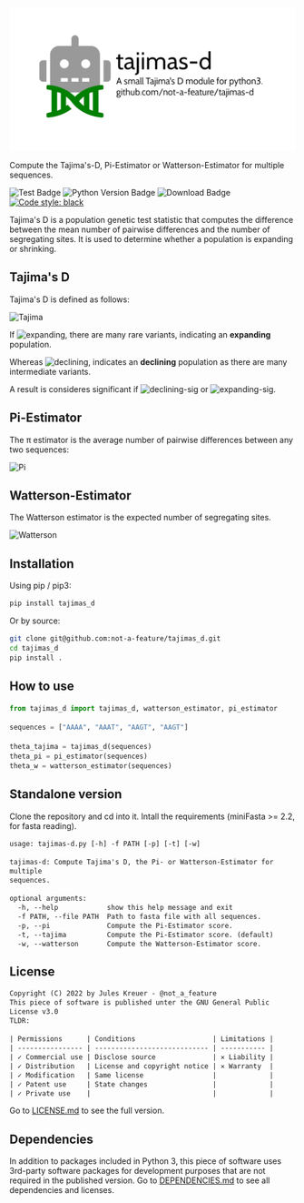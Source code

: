 ![tajimas-d](https://github.com/not-a-feature/tajimas_d/raw/main/tajimas-d.png)

Compute the Tajima's-D, Pi-Estimator or Watterson-Estimator for multiple sequences.

![Test Badge](https://github.com/not-a-feature/tajimas_d/actions/workflows/tests.yml/badge.svg)
![Python Version Badge](https://img.shields.io/pypi/pyversions/tajimas_d)
![Download Badge](https://img.shields.io/pypi/dm/tajimas_d.svg)
[![Code style: black](https://img.shields.io/badge/code%20style-black-000000.svg)](https://github.com/psf/black)

Tajima's D is a population genetic test statistic that computes the difference between the mean number of pairwise differences and the number of segregating sites. It is used to determine whether a population is expanding or shrinking.

## Tajima's D
Tajima's D is defined as follows:

![Tajima](https://render.githubusercontent.com/render/math?math=\theta_\text{Tajima}=\frac{\theta_{\pi}%20-%20\theta_{W}}{\sqrt{\text{Var}(\theta_{\pi}-\theta_{W})}})

If ![expanding](https://render.githubusercontent.com/render/math?math=\theta_\text{Tajima}<0), there are many rare variants, indicating an **expanding** population.

Whereas ![declining](https://render.githubusercontent.com/render/math?math=0<\theta_\text{Tajima}), indicates an **declining** population as there are many intermediate variants.

A result is consideres significant if  ![declining-sig](https://render.githubusercontent.com/render/math?math=\theta_\text{Tajima}<-2) or ![expanding-sig](https://render.githubusercontent.com/render/math?math=2<\theta_\text{Tajima}).

## Pi-Estimator
The π estimator is the average number of pairwise differences between any two sequences:

![Pi](https://render.githubusercontent.com/render/math?math=\theta_{\pi}=\frac{\text{Nr.%20of%20pairwise%20differences}}{\binom{n}{2}})

## Watterson-Estimator
The Watterson estimator is the expected number of segregating sites.

![Watterson](https://render.githubusercontent.com/render/math?math=\theta_{\W}=\frac{\text{Nr.%20of%20segregating%20sites}}{\sum^{n-1}_{i=1}\frac{1}{i}})

## Installation
Using pip  / pip3:
```bash
pip install tajimas_d
```
Or by source:
```bash
git clone git@github.com:not-a-feature/tajimas_d.git
cd tajimas_d
pip install .
```

## How to use

```python
from tajimas_d import tajimas_d, watterson_estimator, pi_estimator

sequences = ["AAAA", "AAAT", "AAGT", "AAGT"]

theta_tajima = tajimas_d(sequences)
theta_pi = pi_estimator(sequences)
theta_w = watterson_estimator(sequences)
```


## Standalone version

Clone the repository and cd into it. Intall the requirements (miniFasta >= 2.2, for fasta reading).

```
usage: tajimas-d.py [-h] -f PATH [-p] [-t] [-w]

tajimas-d: Compute Tajima's D, the Pi- or Watterson-Estimator for multiple
sequences.

optional arguments:
  -h, --help            show this help message and exit
  -f PATH, --file PATH  Path to fasta file with all sequences.
  -p, --pi              Compute the Pi-Estimator score.
  -t, --tajima          Compute the Pi-Estimator score. (default)
  -w, --watterson       Compute the Watterson-Estimator score.

```

## License
```
Copyright (C) 2022 by Jules Kreuer - @not_a_feature
This piece of software is published unter the GNU General Public License v3.0
TLDR:

| Permissions      | Conditions                   | Limitations |
| ---------------- | ---------------------------- | ----------- |
| ✓ Commercial use | Disclose source              | ✕ Liability |
| ✓ Distribution   | License and copyright notice | ✕ Warranty  |
| ✓ Modification   | Same license                 |             |
| ✓ Patent use     | State changes                |             |
| ✓ Private use    |                              |             |
```
Go to [LICENSE.md](https://github.com/not-a-feature/tajimas_d/blob/main/LICENSE) to see the full version.

## Dependencies
In addition to packages included in Python 3, this piece of software uses 3rd-party software packages for development purposes that are not required in the published version.
Go to [DEPENDENCIES.md](https://github.com/not-a-feature/tajimas_d/blob/main/DEPENDENCIES.md) to see all dependencies and licenses.